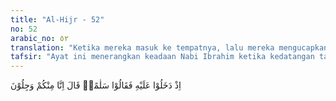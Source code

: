 ```yaml
---
title: "Al-Hijr - 52"
no: 52
arabic_no: ٥٢
translation: "Ketika mereka masuk ke tempatnya, lalu mereka mengucapkan, “Salam.” Dia (Ibrahim) berkata, “Kami benar-benar merasa takut kepadamu.” "
tafsir: "Ayat ini menerangkan keadaan Nabi Ibrahim ketika kedatangan tamu yang tidak dikenal dan tidak diundang. Para tamu itu masuk dan mengucapkan salam. Karena tidak mengenal para tamunya, Nabi Ibrahim mengatakan bahwa ia takut kepada mereka. Penyebab ketakutan Ibrahim dijelaskan dalam ayat yang lain. Allah swt berfirman:\n\nMaka ketika dilihatnya tangan mereka tidak menjamahnya, dia (Ibrahim) mencurigai mereka, dan merasa takut kepada mereka. Mereka (malaikat) berkata, \"Jangan takut, sesungguhnya kami diutus kepada kaum Lut.\" (Hud/11: 70)\n\nMenurut ayat ini, Ibrahim merasa takut kepada tamunya karena mereka tidak mau memakan daging anak lembu yang dipanggang dan disuguhkan kepada mereka. Menurut kebiasaan, tamu yang tidak mau memakan suguhan yang dihidangkan kepadanya adalah tamu yang datang untuk maksud jahat atau bisa juga berarti bahwa tamu itu curiga dengan niat baik tuan rumah."
---
```

اِذْ دَخَلُوْا عَلَيْهِ فَقَالُوْا سَلٰمًاۗ قَالَ اِنَّا مِنْكُمْ وَجِلُوْنَ 